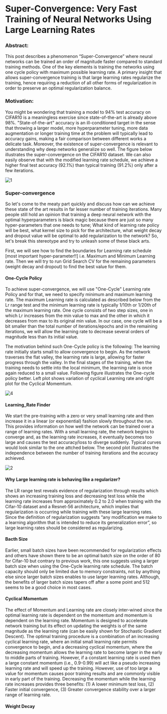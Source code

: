 # Super-Convergence: Very Fast Training of Neural Networks Using Large Learning Rates

### Abstract: 
This post describes a phenomenon “Super-Convergence” where neural networks can be trained an order of magnitude faster compared to standard training methods. One of the key elements is training the networks using one cycle policy with maximum possible learning rate. A primary insight that allows super-convergence training is that large learning rates regularize the training, hence requiring a reduction of all other forms of regularization in order to preserve an optimal regularization balance.

### Motivation:
You might be wondering that training a model to 94% test accuracy on CIFAR10 is a meaningless exercise since state-of-the-art is already above 98%. "State-of-the-art" accuracy is an ill-conditioned target in the sense that throwing a larger model, more hyperparameter tuning, more data augmentation or longer training time at the problem will typically lead to accuracy gains, making a fair comparison between different works a delicate task. Moreover, the existence of super-convergence is relevant to understanding why deep networks generalize so well. The figure below illustrates the super-convergence on the CIFAR10 dataset. We can also easily observe that with the modified learning rate schedule, we achieve a higher final test accuracy (92.1%) than typical training (91.2%) only after a few iterations. 

![1](https://user-images.githubusercontent.com/41862477/49326808-b4553400-f57d-11e8-8931-30121431d806.JPG) 

### Super-convergence
So let's come to the meaty part quickly and discuss how can we achieve these state of the art results in far lesser number of training iterations. Many people still hold an opinion that training a deep neural network with the optimal hyperparameters is black magic because there are just so many hyper-parameters that one needs to tune; What kind of learning rate policy will be best, what kernel size to pick for the architecture, what weight decay and dropout value will be optimal to add regularization to the network? So, let's break this stereotype and try to unleash some of these black arts. 

First, we will see how to find the boundaries for Learning rate schedule [most important hyper-parameter!!] i.e. Maximum and Minimum Learning rate. Then we will try to run Grid Search CV for the remaining parameters (weight decay and dropout) to find the best value for them.

#### One-Cycle Policy
To achieve super-convergence, we will use "One-Cycle" Learning rate Policy and for that, we need to specify minimum and maximum learning rate. The maximum Learning rate is calculated as described below from the Lr range test and the minimum learning rate is typically 1/10th or 1/20th of the maximum learning rate. One cycle consists of two step sizes, one in which Lr increases from the min value to max and the other in which it decreases from max to its original min value. In our case, one cycle will be a bit smaller than the total number of iterations/epochs and in the remaining iterations, we will allow the learning rate to decrease several orders of magnitude less than its initial value. 

The motivation behind such One-Cycle policy is the following: The learning rate initially starts small to allow convergence to begin. As the network traverses the flat valley, the learning rate is large, allowing for faster progress through the valley. In the final stages of the training, when the training needs to settle into the local minimum, the learning rate is once again reduced to a small value. Following figure illustrates the One-cycle policy better. Left plot shows variation of cyclical Learning rate and right plot for the Cyclical Momemtum.

![4](https://user-images.githubusercontent.com/41862477/49328564-0d7e9100-f599-11e8-8b07-3bd2dfd322fa.JPG)

#### Learning_Rate Finder
We start the pre-training with a zero or very small learning rate and then increase it in a linear (or exponential) fashion slowly throughout the run. This provides information on how well the network can be trained over a range of learning rates. With a small learning rate, the network begins to converge and, as the learning rate increases, it eventually becomes too large and causes the test accuracy/loss to diverge suddenly. Typical curves would look similar to the one attched below. The second plot illustrates the independence between the number of training iterations and the accuracy achieved. 

![2](https://user-images.githubusercontent.com/41862477/49327191-09944400-f584-11e8-8509-ddbde585b8ee.JPG)

#### Why Large learning rate is behaving like a regularizer?
The LR range test reveals evidence of regularization through results which shows an increasing training loss and decreasing test loss while the learning rate increases from approximately 0.2 to 2.0 when training with the Cifar-10 dataset and a Resnet-56 architecture, which implies that regularization is occurring while training with these large learning rates.
Since the definition of regularization suggests “any modification we make to a learning algorithm that is intended to reduce its generalization error”, so large learning rates should be considered as regularizing.

#### Bacth Size
Earlier, small batch sizes have been recommended for regularization effects and others have shown there to be an optimal batch size on the order of 80 for Cifar-10 but contrary to previous work, this one suggests using a larger batch size when using the One-Cycle learning rate schedule. The batch capacity should only be limited due to memory constraints, not by anything else since larger batch sizes enables to use larger learning rates. Although, the benefits of larger batch sizes tapers off after a some point and 512 seems to be a good choice in most cases.

#### Cyclical Momentum
The effect of Momentum and Learning rate are closely inter-wined since the optimal learning rate is dependent on the momentum and momentum is dependent on the learning rate. Momentum is designed to accelerate network training but its effect on updating the weights is of the same magnitude as the learning rate (can be easily shown for Stochastic Gradient Descent). The optimal training procedure is a combination of an increasing cyclical learning rate, where an initial small learning rate permits convergence to begin, and a decreasing
cyclical momentum, where the decreasing momentum allows the learning rate to become larger in the early to middle parts of training. However, if a constant learning rate is used then a large constant momentum (i.e., 0.9-0.99) will act like a pseudo increasing learning rate and will speed up the training. However, use of too large a value for momentum causes poor training results and are commonly visible in early part of the training. Decreasing the momentum while the learning rate increases provides three benefits: (1) A lower minimum test loss, (2) Faster initial convergence, (3) Greater convergence stability over a larger range of learning rate.

#### Weight Decay

